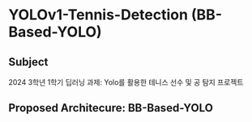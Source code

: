 # YOLOv1-Tennis-Detection (BB-Based-YOLO)
## Subject
2024 3학년 1학기 딥러닝 과제: Yolo를 활용한 테니스 선수 및 공 탐지 프로젝트
## Proposed Architecure: BB-Based-YOLO

